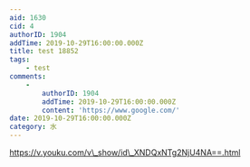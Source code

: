 ```yaml
---
aid: 1630
cid: 4
authorID: 1904
addTime: 2019-10-29T16:00:00.000Z
title: test 18852
tags:
    - test
comments:
    -
        authorID: 1904
        addTime: 2019-10-29T16:00:00.000Z
        content: 'https://www.google.com/'
date: 2019-10-29T16:00:00.000Z
category: 水
---
```


https://v.youku.com/v\_show/id\_XNDQxNTg2NjU4NA==.html
